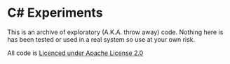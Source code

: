 C\# Experiments
=================

This is an archive of exploratory (A.K.A. throw away) code.  Nothing here is has been tested or used in a real system so use at your own risk.

All code is [Licenced under Apache License 2.0](http://www.apache.org/licenses/LICENSE-2.0)
